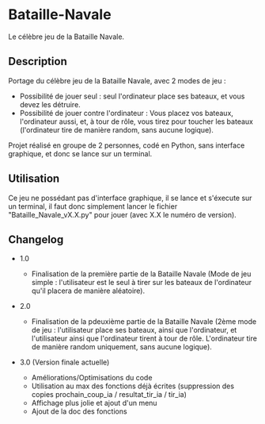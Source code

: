 # Bataille-Navale

Le célèbre jeu de la Bataille Navale.

## Description

Portage du célèbre jeu de la Bataille Navale, avec 2 modes de jeu :

* Possibilité de jouer seul : seul l'ordinateur place ses bateaux, et vous devez les détruire.
* Possibilité de jouer contre l'ordinateur : Vous placez vos bateaux, l'ordinateur aussi, et, à tour de rôle, vous tirez pour toucher les bateaux (l'ordinateur tire de manière random, sans aucune logique).

Projet réalisé en groupe de 2 personnes, codé en Python, sans interface graphique, et donc se lance sur un terminal.

## Utilisation

Ce jeu ne possédant pas d'interface graphique, il se lance et s'éxecute sur un terminal, il faut donc simplement lancer le fichier "Bataille_Navale_vX.X.py" pour jouer (avec X.X le numéro de version).

## Changelog

* 1.0
  * Finalisation de la première partie de la Bataille Navale (Mode de jeu simple : l'utilisateur est le seul à tirer sur les bateaux de l'ordinateur qu'il placera de manière aléatoire).

* 2.0
  * Finalisation de la pdeuxième partie de la Bataille Navale (2ème mode de jeu : l'utilisateur place ses bateaux, ainsi que l'ordinateur, et l'utilisateur ainsi que l'ordinateur tirent à tour de rôle. L'ordinateur tire de manière random uniquement, sans aucune logique).

* 3.0 (Version finale actuelle)
  * Améliorations/Optimisations du code
  * Utilisation au max des fonctions déjà écrites (suppression des copies prochain_coup_ia / resultat_tir_ia / tir_ia)
  * Affichage plus jolie et ajout d'un menu
  * Ajout de la doc des fonctions